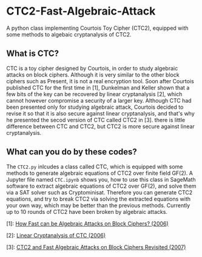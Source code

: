 # CTC2-Fast-Algebraic-Attack
A python class implementing Courtois Toy Cipher (CTC2), equipped with some methods to algebaic cryptanalysis of CTC2.

## What is CTC?

CTC is a toy cipher designed by Courtois, in order to study algebraic attacks on block ciphers. Although it is very similar to the other block ciphers such as Present, it is not a real encryption tool. Soon after Courtois published CTC for the first time in [1], Dunkelman and Keller shown that a few bits of the key can be recovered by linear cryptanalysis [2], which cannot however compromise a security of a larger key. Although CTC had been presented only for studying algebraic attack, Courtois decided to revise it so that it is also secure against linear cryptanalysis, and that's why he presented the secod version of CTC called CTC2 in [3]. there is little difference between CTC and CTC2,  but CTC2 is more secure against linear cryptanalysis.

## What can you do by these codes?

The ``CTC2.py`` inlcudes a class called CTC, which is equipped with some methods to generate algebraic equations of CTC2 over  finite field GF(2). A Jupyter file named ``CTC.ipynb`` shows you, how to use this class in SageMath software to extract algebraic equations of CTC2 over GF(2), and solve them via a SAT solver such as Cryptominisat. Therefore you can generate CTC2 equations, and try to break CTC2 via solving the extracted equations with your own way, which may be better than the previous methods. Currently up to 10 rounds of CTC2 have been broken by algebraic attacks.

[1]: [How Fast can be Algebraic Attacks on Block Ciphers? (2006)](https://eprint.iacr.org/2006/168)

[2]: [Linear Cryptanalysis of CTC (2006)](https://eprint.iacr.org/2006/250)

[3]: [CTC2 and Fast Algebraic Attacks on Block Ciphers Revisited (2007)](https://eprint.iacr.org/2007/152)
